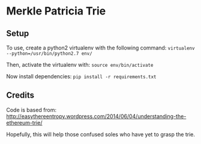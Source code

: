 # Merkle Patricia Trie

## Setup

To use, create a python2 virtualenv with the following command:
`virtualenv --python=/usr/bin/python2.7 env/`

Then, activate the virtualenv with:
`source env/bin/activate`

Now install dependencies:
`pip install -r requirements.txt`

## Credits
Code is based from:
http://easythereentropy.wordpress.com/2014/06/04/understanding-the-ethereum-trie/

Hopefully, this will help those confused soles who have yet to grasp the trie.

